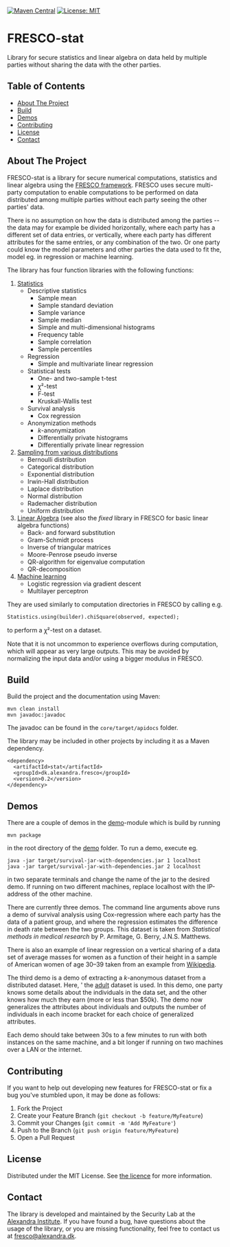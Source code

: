 [![Maven Central](https://img.shields.io/maven-central/v/dk.alexandra.fresco/stat.svg?label=Maven%20Central)](https://search.maven.org/search?q=g:%22dk.alexandra.fresco%22%20AND%20a:%22stat%22) [![License: MIT](https://img.shields.io/badge/License-MIT-yellow.svg)](https://github.com/alexandrainst/fresco-stat/blob/master/README.md) 

<h1>FRESCO-stat</h1>

<p>
  Library for secure statistics and linear algebra on data held by multiple parties without sharing 
  the data with the other parties.
</p>

<!-- TABLE OF CONTENTS -->
<h2>Table of Contents</h2>

* <a href="#about-the-project">About The Project</a>
* <a href="#build">Build</a>
* <a href="#demos">Demos</a>
* <a href="#contributing">Contributing</a>
* <a href="#license">License</a>
* <a href="#contact">Contact</a>

<!-- ABOUT THE PROJECT -->
## About The Project
FRESCO-stat is a library for secure numerical computations, statistics 
and linear algebra using the <a href="https://github.com/aicis/fresco">FRESCO framework</a>.
FRESCO uses secure multi-party computation to enable computations to be performed on 
data distributed among multiple parties without each party seeing the other parties' data.

There is no assumption on how the data is distributed among the parties -- the data may 
for example be divided horizontally, where each party has a different set of data entries, 
or vertically, where each party has different attributes for the same entries, or any combination 
of the two. Or one party could know the model parameters and other parties the data used to fit the,
model eg. in regression or machine learning.

The library has four function libraries with the following functions:
1. [Statistics](core/src/main/java/dk/alexandra/fresco/stat/Statistics.java)
    * Descriptive statistics
        * Sample mean
        * Sample standard deviation
        * Sample variance
        * Sample median
        * Simple and multi-dimensional histograms
        * Frequency table
        * Sample correlation
        * Sample percentiles
    * Regression
        * Simple and multivariate linear regression
    * Statistical tests
        * One- and two-sample t-test
        * ꭓ²-test
        * F-test
        * Kruskall-Wallis test
    * Survival analysis
        * Cox regression
    * Anonymization methods
        * <i>k</i>-anonymization
        * Differentially private histograms
        * Differentially private linear regression
1. [Sampling from various distributions](core/src/main/java/dk/alexandra/fresco/stat/Sampler.java)
    * Bernoulli distribution
    * Categorical distribution
    * Exponential distribution
    * Irwin-Hall distribution
    * Laplace distribution
    * Normal distribution
    * Rademacher distribution
    * Uniform distribution
1. [Linear Algebra](core/src/main/java/dk/alexandra/fresco/stat/AdvancedLinearAlgebra.java) (see also the <i>fixed</i> library in FRESCO for basic linear algebra functions)
    * Back- and forward substitution
    * Gram-Schmidt process
    * Inverse of triangular matrices
    * Moore-Penrose pseudo inverse
    * QR-algorithm for eigenvalue computation
    * QR-decomposition
1. [Machine learning](core/src/main/java/dk/alexandra/fresco/stat/MachineLearning.java)
    * Logistic regression via gradient descent
    * Multilayer perceptron 

They are used similarly to computation directories in FRESCO by calling e.g.

```
Statistics.using(builder).chiSquare(observed, expected);
``` 

to perform a ꭓ²-test on a dataset.

Note that it is not uncommon to experience overflows during computation, which will appear as very large 
outputs. This may be avoided by normalizing the input data and/or using a bigger modulus in FRESCO.

## Build
Build the project and the documentation using Maven:
```
mvn clean install
mvn javadoc:javadoc
```
The javadoc can be found in the `core/target/apidocs` folder.

The library may be included in other projects by including it as a Maven dependency.
```
<dependency>
  <artifactId>stat</artifactId>
  <groupId>dk.alexandra.fresco</groupId>
  <version>0.2</version>
</dependency>
```

## Demos

There are a couple of demos in the [demo](demo)-module which is build by running 
```
mvn package
```
in the root directory of the [demo](demo) folder. To run a demo, execute eg.
```
java -jar target/survival-jar-with-dependencies.jar 1 localhost
java -jar target/survival-jar-with-dependencies.jar 2 localhost
```
in two separate terminals and change the name of the jar to the desired demo. If running on two 
different machines, replace localhost with the IP-address of the other machine.

There are currently three demos. The command line arguments above runs a demo of survival analysis 
using Cox-regression where each party has the data of a patient group, and where the regression 
estimates the difference in death rate between the two groups. This dataset is taken from 
<i>Statistical methods in medical research</i> by P. Armitage, G. Berry, J.N.S. Matthews. 

There is also an example of linear regression on a vertical sharing of a data set of average masses for women as a function
of their height in a sample of American women of age 30–39 taken from an example from 
<a href="https://en.wikipedia.org/wiki/Simple_linear_regression">Wikipedia</a>.

The third demo is a demo of extracting a <i>k</i>-anonymous dataset from a distributed dataset. Here, '
the <a href="https://archive.ics.uci.edu/ml/datasets/adult">adult</a> dataset is used. In this demo, 
one party knows some details about the individuals in the data set, and the other knows how much they 
earn (more or less than $50k). The demo now generalizes the attributes about individuals and outputs 
the number of individuals in each income bracket for each choice of generalized attributes.  

Each demo should take between 30s to a few minutes to run with both instances on the same machine, 
and a bit longer if running on two machines over a LAN or the internet.  
 
<!-- CONTRIBUTING -->
## Contributing

If you want to help out developing new features for FRESCO-stat or fix a bug you've stumbled upon, 
it may be done as follows:

1. Fork the Project
1. Create your Feature Branch (`git checkout -b feature/MyFeature`)
1. Commit your Changes (`git commit -m 'Add MyFeature'`)
1. Push to the Branch (`git push origin feature/MyFeature`)
1. Open a Pull Request

<!-- LICENSE -->
## License

Distributed under the MIT License. See [the licence](LICENSE) for more information.

<!-- CONTACT -->
## Contact 
The library is developed and maintained by the Security Lab at the <a href="https://alexandra.dk/about-the-alexandra-institute/">Alexandra Institute</a>. 
If you have found a bug, have questions about the usage of the library, or you are missing functionality, feel free to contact us at <a href="fresco@alexandra.dk">fresco@alexandra.dk</a>. 
